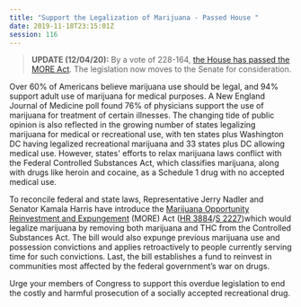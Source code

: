 ```yaml
---
title: "Support the Legalization of Marijuana - Passed House "
date: 2019-11-18T23:15:01Z
session: 116
---
```

>**UPDATE (12/04/20):**  By a vote of 228-164, [the House has passed the MORE Act](https://www.nbcnews.com/politics/congress/congress-takes-historic-bill-decriminalize-cannabis-n1249905). The legislation now moves to the Senate for consideration.  

Over 60% of Americans believe marijuana use should be legal, and 94% support adult use of marijuana for medical purposes. A New England Journal of Medicine poll found 76% of physicians support the use of marijuana for treatment of certain illnesses. The changing tide of public opinion is also reflected in the growing number of states legalizing marijuana for medical or recreational use, with ten states plus Washington DC having legalized recreational marijuana and 33 states plus DC allowing medical use. However, states' efforts to relax marijuana laws conflict with the Federal Controlled Substances Act, which classifies marijuana, along with drugs like heroin and cocaine, as a Schedule 1 drug with no accepted medical use. 

To reconcile federal and state laws, Representative Jerry Nadler and Senator Kamala Harris have introduce the [Marijuana Opportunity Reinvestment and Expungement]( https://www.forbes.com/sites/tomangell/2019/11/16/vote-to-federally-legalize-marijuana-planned-in-congress/#4eb6ef09201b) (MORE) Act ([HR 3884](https://www.congress.gov/bill/116th-congress/house-bill/3884)/[S 2227](https://www.congress.gov/bill/116th-congress/senate-bill/2227))which would legalize marijuana by removing both marijuana and THC from the Controlled Substances Act. The bill would also expunge previous marijuana use and possession convictions and applies retroactively to people currently serving time for such convictions. Last, the bill establishes a fund to reinvest in communities most affected by the federal government’s war on drugs.

Urge your members of Congress to support this overdue legislation to end the costly and harmful prosecution of a socially accepted recreational drug. 
